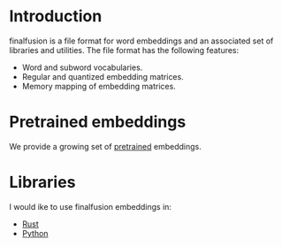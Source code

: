 # Introduction

finalfusion is a file format for word embeddings and an associated set
of libraries and utilities. The file format has the following features:

* Word and subword vocabularies.
* Regular and quantized embedding matrices.
* Memory mapping of embedding matrices.

# Pretrained embeddings

We provide a growing set of [pretrained](pretrained) embeddings.

# Libraries

I would ike to use finalfusion embeddings in:

* [Rust](https://docs.rs/finalfusion)
* [Python](python)
